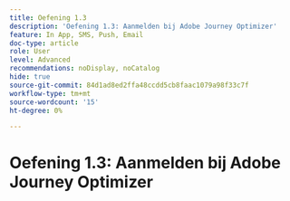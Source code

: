 ```yaml
---
title: Oefening 1.3
description: 'Oefening 1.3: Aanmelden bij Adobe Journey Optimizer'
feature: In App, SMS, Push, Email
doc-type: article
role: User
level: Advanced
recommendations: noDisplay, noCatalog
hide: true
source-git-commit: 84d1ad8ed2ffa48ccdd5cb8faac1079a98f33c7f
workflow-type: tm+mt
source-wordcount: '15'
ht-degree: 0%

---
```



# Oefening 1.3: Aanmelden bij Adobe Journey Optimizer
